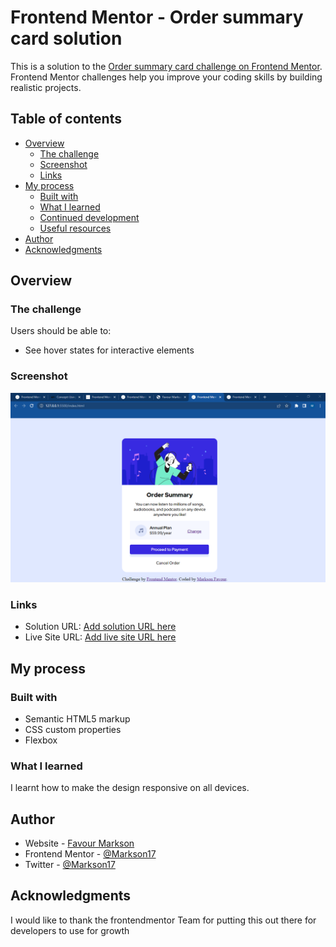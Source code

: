 # Frontend Mentor - Order summary card solution

This is a solution to the [Order summary card challenge on Frontend Mentor](https://www.frontendmentor.io/challenges/order-summary-component-QlPmajDUj). Frontend Mentor challenges help you improve your coding skills by building realistic projects. 

## Table of contents

- [Overview](#overview)
  - [The challenge](#the-challenge)
  - [Screenshot](#screenshot)
  - [Links](#links)
- [My process](#my-process)
  - [Built with](#built-with)
  - [What I learned](#what-i-learned)
  - [Continued development](#continued-development)
  - [Useful resources](#useful-resources)
- [Author](#author)
- [Acknowledgments](#acknowledgments)


## Overview

### The challenge

Users should be able to:

- See hover states for interactive elements

### Screenshot

![Screenshot to the solution](./images/order-summary.PNG)

### Links

- Solution URL: [Add solution URL here](https://your-solution-url.com)
- Live Site URL: [Add live site URL here](https://your-live-site-url.com)

## My process

### Built with

- Semantic HTML5 markup
- CSS custom properties
- Flexbox

### What I learned
I learnt how to make the design responsive on all devices. 

## Author

- Website - [Favour Markson](http://favour-markson-resume.herokuapp.com/)
- Frontend Mentor - [@Markson17](https://www.frontendmentor.io/profile/Markson17)
- Twitter - [@Markson17](https://www.twitter.com/Markson17)

## Acknowledgments
I would like to thank the frontendmentor Team for putting this out there for developers to use for growth

